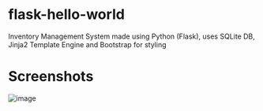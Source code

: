 # flask-hello-world
Inventory Management System made using Python (Flask), uses SQLite DB, Jinja2 Template Engine and Bootstrap for styling

# Screenshots
![image](https://github.com/divyam-mistry/flask-hello-world/assets/73271406/164f4738-c898-41f0-8c55-e40ab1fad9ab)
